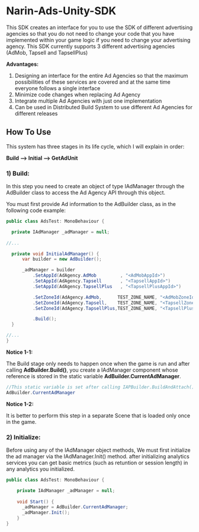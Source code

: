 # Narin-Ads-Unity-SDK
This SDK creates an interface for you to use the SDK of different advertising agencies so that you do not need to change your code that you have implemented within your game logic if you need to change your advertising agency. This SDK currently supports 3 different advertising agencies (AdMob, Tapsell and TapsellPlus)

**Advantages:**

1) Designing an interface for the entire Ad Agencies so that the maximum possibilities of these services are covered and at the same time everyone follows a single interface
2) Minimize code changes when replacing Ad Agency
3) Integrate multiple Ad Agencies with just one implementation
4) Can be used in Distributed Build System to use different Ad Agencies for different releases

## How To Use
This system has three stages in its life cycle, which I will explain in order:

**Build --> Initial --> GetAdUnit**


### 1) Build:

In this step you need to create an object of type IAdManager through the AdBuilder class to access the Ad Agency API through this object.

You must first provide Ad information to the AdBuilder class, as in the following code example:

```csharp
public class AdsTest: MonoBehaviour {

  private IAdManager _adManager = null;
  
//...

  private void InitialAdManager() {
      var builder = new AdBuilder();

      _adManager = builder
          .SetAppId(AdAgency.AdMob         , "<AdMobAppId>")
          .SetAppId(AdAgency.Tapsell       , "<TapsellAppId>")
          .SetAppId(AdAgency.TapsellPlus   , "<TapsellPlusAppId>")

          .SetZoneId(AdAgency.AdMob,      TEST_ZONE_NAME, "<AdMobZoneId>")
          .SetZoneId(AdAgency.Tapsell,    TEST_ZONE_NAME, "<TapsellZoneId>")
          .SetZoneId(AdAgency.TapsellPlus,TEST_ZONE_NAME, "<TapsellPlusZoneId>")

          .Build();
  }

//...
}
```

**Notice 1-1:**

The Build stage only needs to happen once when the game is run and after calling **AdBuilder.Build()**, you create a IAdManager component whose reference is stored in the static variable **AdBuilder.CurrentAdManager**.

``` csharp
//This static variable is set after calling IAPBuilder.BuildAndAttach()
AdBuilder.CurrentAdManager
```

**Notice 1-2:**

It is better to perform this step in a separate Scene that is loaded only once in the game.


### 2) Initialize:

Before using any of the IAdManager object methods, We must first initialize the ad manager via the IAdManager.Init() method. after initializing analytics services you can get basic metrics (such as retuntion or session length) in any analytics you initialized.


```csharp
public class AdsTest: MonoBehaviour {

    private IAdManager _adManager = null;
    
    void Start() {
      _adManager = AdBuilder.CurrentAdManager;
      _adManager.Init();
    }
}
```


